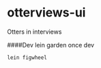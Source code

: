 otterviews-ui
=============

Otters in interviews 

####Dev
    lein garden once dev
  
    lein figwheel
  
  
